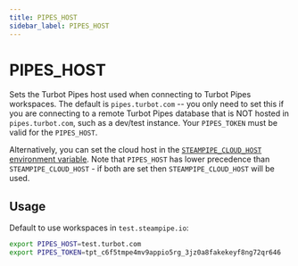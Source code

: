```yaml
---
title: PIPES_HOST
sidebar_label: PIPES_HOST
---
```


# PIPES_HOST
Sets the Turbot Pipes host used when connecting to Turbot Pipes workspaces.  The default is `pipes.turbot.com` -- you only need to set this if you are connecting to a remote Turbot Pipes database that is NOT hosted in `pipes.turbot.com`, such as a dev/test instance.  Your `PIPES_TOKEN` must be valid for the `PIPES_HOST`.

Alternatively, you can set the cloud host in the [`STEAMPIPE_CLOUD_HOST` environment variable](/docs/reference/env-vars/steampipe_cloud_host).  Note that `PIPES_HOST` has lower precedence than `STEAMPIPE_CLOUD_HOST` - if both are set then `STEAMPIPE_CLOUD_HOST` will be used.

## Usage 
Default to use workspaces in `test.steampipe.io`:

```bash
export PIPES_HOST=test.turbot.com
export PIPES_TOKEN=tpt_c6f5tmpe4mv9appio5rg_3jz0a8fakekeyf8ng72qr646
```